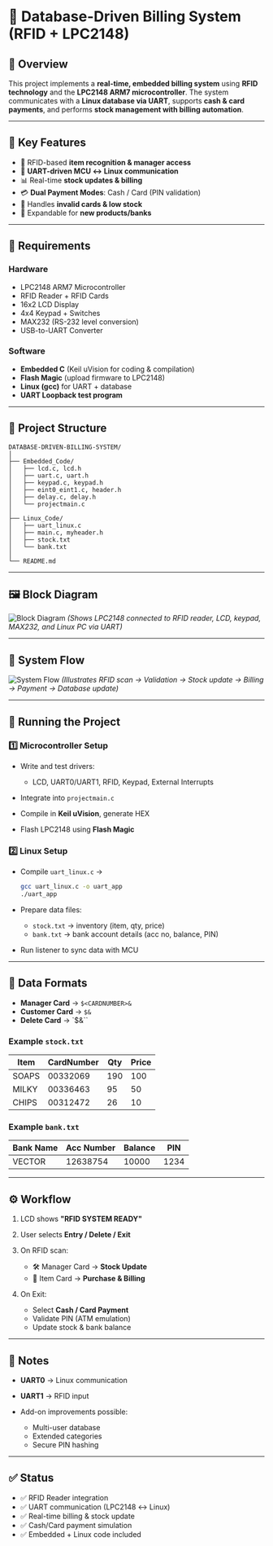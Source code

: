 # 📡 Database-Driven Billing System (RFID + LPC2148)

## 📖 Overview

This project implements a **real-time, embedded billing system** using **RFID technology** and the **LPC2148 ARM7 microcontroller**.
The system communicates with a **Linux database via UART**, supports **cash & card payments**, and performs **stock management with billing automation**.

---

## 🎯 Key Features

* 🔐 RFID-based **item recognition & manager access**
* 🔄 **UART-driven MCU ↔ Linux communication**
* 📊 Real-time **stock updates & billing**
* 💳 **Dual Payment Modes**: Cash / Card (PIN validation)
* 🚫 Handles **invalid cards & low stock**
* 🔧 Expandable for **new products/banks**

---

## 🔧 Requirements

### Hardware

* LPC2148 ARM7 Microcontroller
* RFID Reader + RFID Cards
* 16x2 LCD Display
* 4x4 Keypad + Switches
* MAX232 (RS-232 level conversion)
* USB-to-UART Converter

### Software

* **Embedded C** (Keil uVision for coding & compilation)
* **Flash Magic** (upload firmware to LPC2148)
* **Linux (gcc)** for UART + database
* **UART Loopback test program**

---

## 📂 Project Structure

```
DATABASE-DRIVEN-BILLING-SYSTEM/
│
├── Embedded_Code/
│   ├── lcd.c, lcd.h
│   ├── uart.c, uart.h
│   ├── keypad.c, keypad.h
│   ├── eint0_eint1.c, header.h
│   ├── delay.c, delay.h
│   └── projectmain.c
│
├── Linux_Code/
│   ├── uart_linux.c
│   ├── main.c, myheader.h
│   ├── stock.txt
│   └── bank.txt
│
└── README.md
```

---

## 🖼 Block Diagram

![Block Diagram](docs/block-diagram.png)
*(Shows LPC2148 connected to RFID reader, LCD, keypad, MAX232, and Linux PC via UART)*

---

## 🔄 System Flow

![System Flow](docs/system-flow.png)
*(Illustrates RFID scan → Validation → Stock update → Billing → Payment → Database update)*

---

## 🚀 Running the Project

### 1️⃣ Microcontroller Setup

* Write and test drivers:

  * LCD, UART0/UART1, RFID, Keypad, External Interrupts
* Integrate into `projectmain.c`
* Compile in **Keil uVision**, generate HEX
* Flash LPC2148 using **Flash Magic**

### 2️⃣ Linux Setup

* Compile `uart_linux.c` →

  ```bash
  gcc uart_linux.c -o uart_app
  ./uart_app
  ```
* Prepare data files:

  * `stock.txt` → inventory (item, qty, price)
  * `bank.txt` → bank account details (acc no, balance, PIN)
* Run listener to sync data with MCU

---

## 📑 Data Formats

* **Manager Card** → `$<CARDNUMBER>&`
* **Customer Card** → `$&`
* **Delete Card** → \`\$&\`\`

### Example `stock.txt`

| Item  | CardNumber | Qty | Price |
| ----- | ---------- | --- | ----- |
| SOAPS | 00332069   | 190 | 100   |
| MILKY | 00336463   | 95  | 50    |
| CHIPS | 00312472   | 26  | 10    |

### Example `bank.txt`

| Bank Name | Acc Number | Balance | PIN  |
| --------- | ---------- | ------- | ---- |
| VECTOR    | 12638754   | 10000   | 1234 |

---

## ⚙️ Workflow

1. LCD shows **"RFID SYSTEM READY"**
2. User selects **Entry / Delete / Exit**
3. On RFID scan:

   * 🛠 Manager Card → **Stock Update**
   * 🛒 Item Card → **Purchase & Billing**
4. On Exit:

   * Select **Cash / Card Payment**
   * Validate PIN (ATM emulation)
   * Update stock & bank balance

---

## 📎 Notes

* **UART0** → Linux communication
* **UART1** → RFID input
* Add-on improvements possible:

  * Multi-user database
  * Extended categories
  * Secure PIN hashing

---

## ✅ Status

* ✅ RFID Reader integration
* ✅ UART communication (LPC2148 ↔ Linux)
* ✅ Real-time billing & stock update
* ✅ Cash/Card payment simulation
* ✅ Embedded + Linux code included


